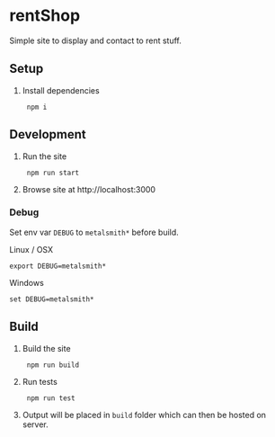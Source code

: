 # rentShop

Simple site to display and contact to rent stuff.

## Setup

1. Install dependencies

        npm i

## Development

1. Run the site

        npm run start

2. Browse site at http://localhost:3000

### Debug

Set env var `DEBUG` to `metalsmith*` before build.

Linux / OSX

    export DEBUG=metalsmith*

Windows

    set DEBUG=metalsmith*

## Build

1. Build the site

        npm run build

2. Run tests

        npm run test

3. Output will be placed in `build` folder which can then be hosted on server.
